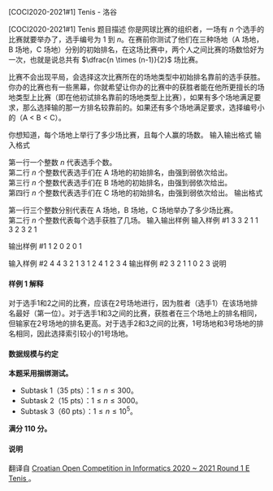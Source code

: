 



[COCI2020-2021#1] Tenis - 洛谷














[COCI2020-2021#1] Tenis
题目描述
你是网球比赛的组织者，一场有 $n$ 个选手的比赛就要举办了，选手编号为 $1$ 到 $n$。在赛前你测试了他们在三种场地（A 场地，B 场地，C 场地）分别的初始排名，在这场比赛中，两个人之间比赛的场数恰好为一次，也就是说总共有 $\dfrac{n \times (n-1)}{2}$ 场比赛。

比赛不会出现平局，会选择这次比赛所在的场地类型中初始排名靠前的选手获胜。你办的比赛也有一些黑幕，你就希望让你办的比赛中的获胜者能在他所更擅长的场地类型上比赛（即在他初试排名靠前的场地类型上比赛），如果有多个场地满足要求，那么选择输的那一方排名较靠前的。如果还有多个场地满足要求，选择编号小的（A $<$ B $<$ C）。

你想知道，每个场地上举行了多少场比赛，且每个人赢的场数。
输入输出格式
输入格式

第一行一个整数 $n$ 代表选手个数。        
第二行 $n$ 个整数代表选手们在 A 场地的初始排名，由强到弱依次给出。  
第三行 $n$ 个整数代表选手们在 B 场地的初始排名，由强到弱依次给出。    
第四行 $n$ 个整数代表选手们在 C 场地的初始排名，由强到弱依次给出。
输出格式

第一行三个整数分别代表在 A 场地，B 场地，C 场地举办了多少场比赛。        
第二行 $n$ 个整数代表每个选手获胜了几场。
输入输出样例
输入样例 #1
3
3 2 1
1 3 2
3 2 1

输出样例 #1
1 2 0
2 0 1

输入样例 #2
4
4 3 2 1
3 1 2 4
1 2 3 4
输出样例 #2
3 2 1
1 0 2 3
说明
#### 样例 1 解释

对于选手1和2之间的比赛，应该在2号场地进行，因为胜者（选手1）在该场地排名最好（第一位）。对于选手1和3之间的比赛，获胜者在三个场地上的排名相同，但输家在2号场地的排名更高。对于选手2和3之间的比赛，1号场地和3号场地的排名相同，因此选择索引较小的1号场地。

#### 数据规模与约定

**本题采用捆绑测试。**

- Subtask 1（35 pts）：$1 \le n \le 300$。
- Subtask 2（15 pts）：$1 \le n \le 3000$。
- Subtask 3（60 pts）：$1 \le n \le 10^5$。

**满分 $110$ 分。**

#### 说明

翻译自 [Croatian Open Competition in Informatics 2020 ~ 2021 Round 1 E Tenis
](https://hsin.hr/coci/archive/2020_2021/contest1_tasks.pdf)。






